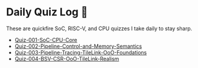 # Daily Quiz Log 📘

These are quickfire SoC, RISC-V, and CPU quizzes I take daily to stay sharp.

- [Quiz-001-SoC-CPU-Core](./Quiz-001-SoC-CPU.md)
- [Quiz-002-Pipeline-Control-and-Memory-Semantics](./Quiz-002-Pipeline-Control-and-Memory-Semantics.md)
- [Quiz-003-Pipeline-Tracing-TileLink-OoO-Foundations](./Quiz-003-Pipeline-Tracing-TileLink-OoO-Foundations.md)
- [Quiz-004-BSV-CSR-OoO-TileLink-Realism](./Quiz-004-BSV-CSR-OoO-TileLink-Realism.md)